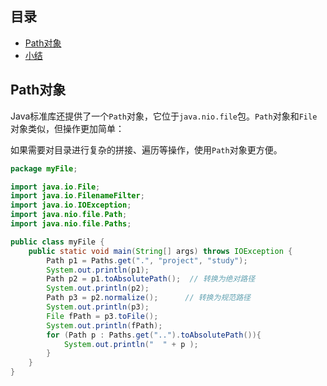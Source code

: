## 目录

- [Path对象](#Path对象)
- [小结](#小结)



## Path对象

Java标准库还提供了一个`Path`对象，它位于`java.nio.file`包。`Path`对象和`File`对象类似，但操作更加简单：

如果需要对目录进行复杂的拼接、遍历等操作，使用`Path`对象更方便。

```java
package myFile;

import java.io.File;
import java.io.FilenameFilter;
import java.io.IOException;
import java.nio.file.Path;
import java.nio.file.Paths;

public class myFile {
    public static void main(String[] args) throws IOException {
        Path p1 = Paths.get(".", "project", "study");
        System.out.println(p1);
        Path p2 = p1.toAbsolutePath();  // 转换为绝对路径
        System.out.println(p2);
        Path p3 = p2.normalize();      // 转换为规范路径
        System.out.println(p3);
        File fPath = p3.toFile();
        System.out.println(fPath);
        for (Path p : Paths.get("..").toAbsolutePath()){
            System.out.println("  " + p );
        }
    }
}

```

